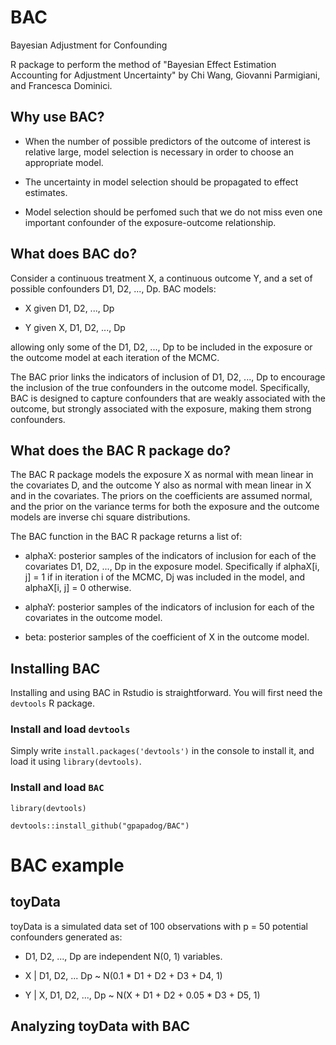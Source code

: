 # BAC
Bayesian Adjustment for Confounding

R package to perform the method of "Bayesian Effect Estimation Accounting for Adjustment Uncertainty" by Chi Wang, Giovanni Parmigiani, and Francesca Dominici.

## Why use BAC?

- When the number of possible predictors of the outcome of interest is relative large,
model selection is necessary in order to choose an appropriate model.

- The uncertainty in model selection should be propagated to effect estimates.

- Model selection should be perfomed such that we do not miss even one important
confounder of the exposure-outcome relationship.

## What does BAC do?

Consider a continuous treatment X, a continuous outcome Y, and a set of possible
confounders D1, D2, ..., Dp. BAC models:

- X given D1, D2, ..., Dp

- Y given X, D1, D2, ..., Dp

allowing only some of the D1, D2, ..., Dp to be included in the exposure or the
outcome model at each iteration of the MCMC.

The BAC prior links the indicators of inclusion of D1, D2, ..., Dp to encourage
the inclusion of the true confounders in the outcome model. Specifically, BAC is
designed to capture confounders that are weakly associated with the outcome, but
strongly associated with the exposure, making them strong confounders.

## What does the BAC R package do?

The BAC R package models the exposure X as normal with mean linear in the covariates
D, and the outcome Y also as normal with mean linear in X and in the covariates. The
priors on the coefficients are assumed normal, and the prior on the variance terms for
both the exposure and the outcome models are inverse chi square distributions.

The BAC function in the BAC R package returns a list of:
- alphaX: posterior samples of the indicators of inclusion for each of the covariates
D1, D2, ..., Dp in the exposure model. Specifically if alphaX[i, j] = 1 if in
iteration i of the MCMC, Dj was included in the model, and alphaX[i, j] = 0 otherwise.

- alphaY: posterior samples of the indicators of inclusion for each of the covariates
in the outcome model.

- beta: posterior samples of the coefficient of X in the outcome model.


## Installing BAC
Installing and using BAC in Rstudio is straightforward. You will first need the ```devtools``` R package.
### Install and load ```devtools```
Simply write ```install.packages('devtools')``` in the console to install it, and load it using ```library(devtools)```.
### Install and load ```BAC```
```
library(devtools)

devtools::install_github("gpapadog/BAC")
```


# BAC example

## toyData
toyData is a simulated data set of 100 observations with p = 50 potential confounders generated as:

- D1, D2, ..., Dp are independent N(0, 1) variables.

- X | D1, D2, ... Dp ~ N(0.1 * D1 + D2 + D3 + D4, 1)

- Y | X, D1, D2, ..., Dp ~ N(X + D1 + D2 + 0.05 * D3 + D5, 1)


## Analyzing toyData with BAC

